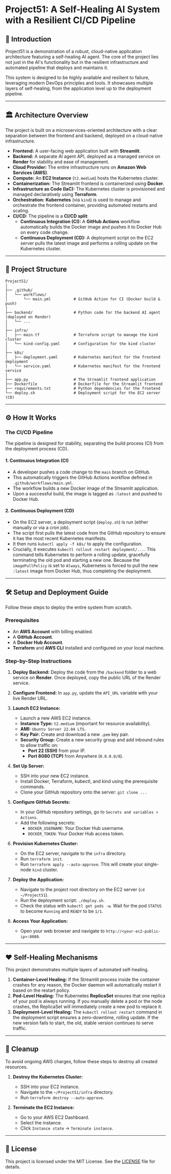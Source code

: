 # Project51: A Self-Healing AI System with a Resilient CI/CD Pipeline

## 🚀 Introduction

Project51 is a demonstration of a robust, cloud-native application architecture featuring a self-healing AI agent. The core of the project lies not just in the AI's functionality but in the resilient infrastructure and automated pipeline that deploys and maintains it.

This system is designed to be highly available and resilient to failure, leveraging modern DevOps principles and tools. It showcases multiple layers of self-healing, from the application level up to the deployment pipeline.

---

## 🏛️ Architecture Overview

The project is built on a microservices-oriented architecture with a clear separation between the frontend and backend, deployed on a cloud-native infrastructure.

* **Frontend:** A user-facing web application built with **Streamlit**.
* **Backend:** A separate AI agent API, deployed as a managed service on **Render** for stability and ease of management.
* **Cloud Provider:** The entire infrastructure runs on **Amazon Web Services (AWS)**.
* **Compute:** An **EC2 Instance** (`t2.medium`) hosts the Kubernetes cluster.
* **Containerization:** The Streamlit frontend is containerized using **Docker**.
* **Infrastructure as Code (IaC):** The Kubernetes cluster is provisioned and managed declaratively using **Terraform**.
* **Orchestration:** **Kubernetes** (via `kind`) is used to manage and orchestrate the frontend container, providing automated restarts and scaling.
* **CI/CD:** The pipeline is a **CI/CD split**:
    * **Continuous Integration (CI):** A **GitHub Actions** workflow automatically builds the Docker image and pushes it to Docker Hub on every code change.
    * **Continuous Deployment (CD):** A deployment script on the EC2 server pulls the latest image and performs a rolling update on the Kubernetes cluster.

---

## 📁 Project Structure

```plaintext
Project51/
│
├── .github/
│   └── workflows/
│       └── main.yml          # GitHub Action for CI (Docker build & push)
│
├── backend/                  # Python code for the backend AI agent (deployed on Render)
│   └── ...
│
├── infra/
│   ├── main.tf               # Terraform script to manage the kind cluster
│   └── kind-config.yaml      # Configuration for the kind cluster
│
├── k8s/
│   ├── deployment.yaml       # Kubernetes manifest for the frontend deployment
│   └── service.yaml          # Kubernetes manifest for the frontend service
│
├── app.py                    # The Streamlit frontend application
├── Dockerfile                # Dockerfile for the Streamlit frontend
├── requirements.txt          # Python dependencies for the frontend
└── deploy.sh                 # Deployment script for the EC2 server (CD)
```

---

## ⚙️ How It Works

### The CI/CD Pipeline

The pipeline is designed for stability, separating the build process (CI) from the deployment process (CD).

#### 1. Continuous Integration (CI)
* A developer pushes a code change to the `main` branch on GitHub.
* This automatically triggers the GitHub Actions workflow defined in `.github/workflows/main.yml`.
* The workflow builds a new Docker image of the Streamlit application.
* Upon a successful build, the image is tagged as `:latest` and pushed to Docker Hub.

#### 2. Continuous Deployment (CD)
* On the EC2 server, a deployment script (`deploy.sh`) is run (either manually or via a cron job).
* The script first pulls the latest code from the GitHub repository to ensure it has the most recent Kubernetes manifests.
* It then runs `kubectl apply -f k8s/` to apply the configuration.
* Crucially, it executes `kubectl rollout restart deployment/...`. This command tells Kubernetes to perform a rolling update, gracefully terminating the old pod and starting a new one. Because the `imagePullPolicy` is set to `Always`, Kubernetes is forced to pull the new `:latest` image from Docker Hub, thus completing the deployment.

---

## 🛠️ Setup and Deployment Guide

Follow these steps to deploy the entire system from scratch.

### Prerequisites
* An **AWS Account** with billing enabled.
* A **GitHub Account**.
* A **Docker Hub Account**.
* **Terraform** and **AWS CLI** installed and configured on your local machine.

### Step-by-Step Instructions

1.  **Deploy Backend:** Deploy the code from the `/backend` folder to a web service on **Render**. Once deployed, copy the public URL of the Render service.

2.  **Configure Frontend:** In `app.py`, update the `API_URL` variable with your live Render URL.

3.  **Launch EC2 Instance:**
    * Launch a new AWS EC2 instance.
    * **Instance Type:** `t2.medium` (important for resource availability).
    * **AMI:** `Ubuntu Server 22.04 LTS`.
    * **Key Pair:** Create and download a new `.pem` key pair.
    * **Security Group:** Create a new security group and add inbound rules to allow traffic on:
        * **Port 22 (SSH)** from your IP.
        * **Port 8080 (TCP)** from Anywhere (`0.0.0.0/0`).

4.  **Set Up Server:**
    * SSH into your new EC2 instance.
    * Install Docker, Terraform, kubectl, and kind using the prerequisite commands.
    * Clone your GitHub repository onto the server: `git clone ...`

5.  **Configure GitHub Secrets:**
    * In your GitHub repository settings, go to `Secrets and variables > Actions`.
    * Add the following secrets:
        * `DOCKER_USERNAME`: Your Docker Hub username.
        * `DOCKER_TOKEN`: Your Docker Hub access token.

6.  **Provision Kubernetes Cluster:**
    * On the EC2 server, navigate to the `infra` directory.
    * Run `terraform init`.
    * Run `terraform apply --auto-approve`. This will create your single-node `kind` cluster.

7.  **Deploy the Application:**
    * Navigate to the project root directory on the EC2 server (`cd ~/Project51`).
    * Run the deployment script: `./deploy.sh`.
    * Check the status with `kubectl get pods -w`. Wait for the pod `STATUS` to become `Running` and `READY` to be `1/1`.

8.  **Access Your Application:**
    * Open your web browser and navigate to `http://<your-ec2-public-ip>:8080`.

---

## ❤️ Self-Healing Mechanisms

This project demonstrates multiple layers of automated self-healing.

1.  **Container-Level Healing:** If the Streamlit process inside the container crashes for any reason, the Docker daemon will automatically restart it based on the restart policy.
2.  **Pod-Level Healing:** The Kubernetes **ReplicaSet** ensures that one replica of your pod is always running. If you manually delete a pod or the node crashes, the ReplicaSet will immediately create a new pod to replace it.
3.  **Deployment-Level Healing:** The `kubectl rollout restart` command in the deployment script ensures a zero-downtime, rolling update. If the new version fails to start, the old, stable version continues to serve traffic.

---

## 🧹 Cleanup

To avoid ongoing AWS charges, follow these steps to destroy all created resources.

1.  **Destroy the Kubernetes Cluster:**
    * SSH into your EC2 instance.
    * Navigate to the `~/Project51/infra` directory.
    * Run `terraform destroy --auto-approve`.

2.  **Terminate the EC2 Instance:**
    * Go to your AWS EC2 Dashboard.
    * Select the instance.
    * Click `Instance state` -> `Terminate instance`.
  



---

## 📜 License

This project is licensed under the MIT License. See the [LICENSE](LICENSE.md) file for details.

